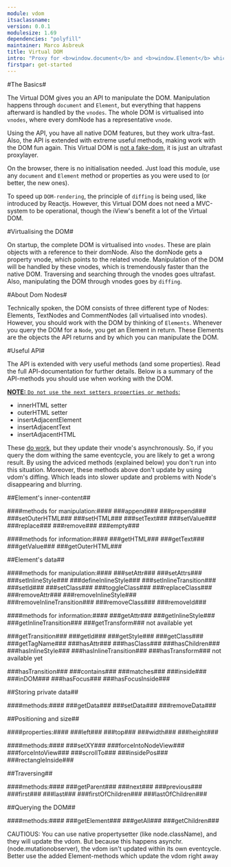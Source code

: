 ```yaml
---
module: vdom
itsaclassname:
version: 0.0.1
modulesize: 1.69
dependencies: "polyfill"
maintainer: Marco Asbreuk
title: Virtual DOM
intro: "Proxy for <b>window.document</b> and <b>window.Element</b> which makes working with the DOM ultrafast."
firstpar: get-started
---
```




#The Basics#

The Virtual DOM gives you an API to manipulate the DOM. Manipulation happens through `document` and `Element`, but everything that happens afterward is handled by the `vnodes`. The whole DOM is virtualised into `vnodes`, where every domNode has a representative `vnode`.

Using the API, you have all native DOM features, but they work ultra-fast. Also, the API is extended with extreme useful methods, making work with the DOM fun again. This Virtual DOM is <u>not a fake-dom</u>, it is just an ultrafast proxylayer.

On the browser, there is no initialisation needed. Just load this module, use any `document` and `Element` method or properties as you were used to (or better, the new ones).

To speed up `DOM-rendering`, the principle of `diffing` is being used, like introduced by Reactjs. However, this Virtual DOM does not need a MVC-system to be operational, though the iView's benefit a lot of the Virtual DOM.



#Virtualising the DOM#

On startup, the complete DOM is virtualised into `vnodes`. These are plain objects with a reference to their domNode. Also the domNode gets a property vnode, which points to the related vnode. Manipulation of the DOM will be handled by these vnodes, which is tremendously faster than the native DOM. Traversing and searching through the vnodes goes ultrafast. Also, manipulating the DOM through vnodes goes by `diffing`.



#About Dom Nodes#

Technically spoken, the DOM consists of three different type of Nodes: Elements, TextNodes and CommentNodes (all virtualised into vnodes). However, you should work with the DOM by thinking of `Elements`. Whenever you query the DOM for a `Node`, you get an Element in return. These Elements are the objects the API returns and by which you can manipulate the DOM.



#Useful API#

The API is extended with very useful methods (and some properties). Read the full API-documentation for further details. Below is a summary of the API-methods you should use when working with the DOM.

<u>**NOTE:** `Do not use the next setters properties or methods`:</u>

* innerHTML setter
* outerHTML setter
* insertAdjacentElement
* insertAdjacentText
* insertAdjacentHTML

These <u>do work</u>, but they update their vnode's asynchronously. So, if you query the dom withing the same eventcycle, you are likely to get a wrong result. By using the adviced methods (explained below) you don't run into this situation. Moreover, these methods above don't update by using vdom's diffing. Which leads into slower update and problems with Node's disappearing and blurring.


##Element's inner-content##

####methods for manipulation:####
###append###
###prepend###
###setOuterHTML###
###setHTML###
###setText###
###setValue###
###replace###
###remove###
###empty###

####methods for information:####
###getHTML###
###getText###
###getValue###
###getOuterHTML###


##Element's data##

####methods for manipulation:####
###setAttr###
###setAttrs###
###setInlineStyle###
###defineInlineStyle###
###setInlineTransition###
###setId###
###setClass###
###toggleClass###
###replaceClass###
###removeAttr###
###removeInlineStyle###
###removeInlineTransition###
###removeClass###
###removeId###

####methods for information:####
###getAttr###
###getInlineStyle###
###getInlineTransition###
###getTransform###
not available yet

###getTransition###
###getId###
###getStyle###
###getClass###
###getTagName###
###hasAttr###
###hasClass###
###hasChildren###
###hasInlineStyle###
###hasInlineTransition###
###hasTransform###
not available yet

###hasTransition###
###contains###
###matches###
###inside###
###inDOM###
###hasFocus###
###hasFocusInside###


##Storing private data##

####methods:####
###getData###
###setData###
###removeData###


##Positioning and size##

####properties:####
###left###
###top###
###width###
###height###

####methods:####
###setXY###
###forceIntoNodeView###
###forceIntoView###
###scrollTo###
###insidePos###
###rectangleInside###


##Traversing##

####methods:####
###getParent###
###next###
###previous###
###first###
###last###
###firstOfChildren###
###lastOfChildren###


##Querying the DOM##

####methods:####
###getElement###
###getAll###
###getChildren###



CAUTIOUS:
You can use native propertysetter (like node.className), and they will update the vdom. But because this happens asynchr. (node.mutationobserver), the vdom isn't updated within its own eventcycle. Better use the added Element-methods which update the vdom right away